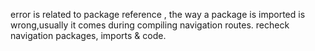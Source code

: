 

error is related to package reference , the way a package is imported is wrong,usually it comes during compiling navigation routes.
recheck navigation packages, imports & code.


